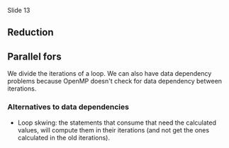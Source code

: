 Slide 13

## Reduction

## Parallel fors

We divide the iterations of a loop.
We can also have data dependency problems because OpenMP doesn't check for data dependency between iterations.

### Alternatives to data dependencies
- Loop skwing: the statements that consume that need the calculated values, will compute them in their iterations (and not get the ones calculated in the old iterations).